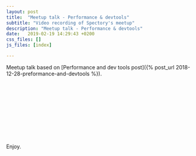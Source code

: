 ```yaml
---
layout: post
title:  "Meetup talk - Performance & devtools"
subtitle: "Video recording of Spectory's meetup"
description: "Meetup talk - Performance & devtools"
date:   2019-02-19 14:29:43 +0200
css_files: []
js_files: [index]

---
```


Meetup talk based on [Performance and dev tools post]({% post_url 2018-12-28-preformance-and-devtools %}).

<p class="video-container">
  <iframe data-src="https://www.youtube.com/embed/WtAbv61wxgY"
          frameborder="0"
          allow="accelerometer; autoplay; encrypted-media; gyroscope; picture-in-picture"
          allowfullscreen
          title="Meetup talk - Performance and devtools.">
  </iframe>
</p>

Enjoy.
